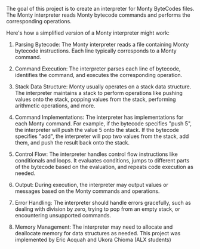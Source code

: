 The goal of this project is to create an interpreter
for Monty ByteCodes files. The Monty interpreter reads
Monty bytecode commands and performs the corresponding
operations.

Here's how a simplified version of a Monty interpreter
might work:

1. Parsing Bytecode: The Monty interpreter reads a file
containing Monty bytecode instructions. Each line
typically corresponds to a Monty command.

2. Command Execution: The interpreter parses each line
of bytecode, identifies the command, and executes the
corresponding operation.

3. Stack Data Structure: Monty usually operates on a
stack data structure. The interpreter maintains a stack
to perform operations like pushing values onto the stack,
popping values from the stack, performing arithmetic
operations, and more.

4. Command Implementations: The interpreter has
implementations for each Monty command. For example, if
the bytecode specifies "push 5", the interpreter will
push the value 5 onto the stack. If the bytecode
specifies "add", the interpreter will pop two values
from the stack, add them, and push the result back onto
the stack.

5. Control Flow: The interpreter handles control flow
instructions like conditionals and loops. It evaluates
conditions, jumps to different parts of the bytecode
based on the evaluation, and repeats code execution
as needed.

6. Output: During execution, the interpreter may output
values or messages based on the Monty commands and
operations.

7. Error Handling: The interpreter should handle errors
gracefully, such as dealing with division by zero,
trying to pop from an empty stack, or encountering
unsupported commands.

8. Memory Management: The interpreter may need to
allocate and deallocate memory for data structures
as needed.
This project was implemented by Eric Acquah and
Ukora Chioma (ALX students)
